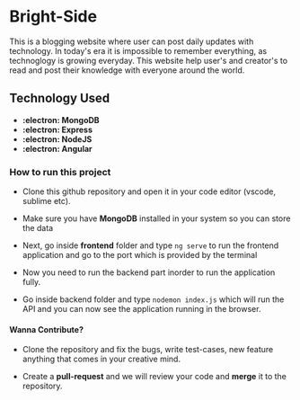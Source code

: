 # Bright-Side

This is a blogging website where user can post daily updates with technology. 
In today's era it is impossible to remember everything, as technoglogy is growing everyday.
This website help user's and creator's to read and post their knowledge with everyone around the world.

## Technology Used

* **:electron: MongoDB**
* **:electron: Express**
* **:electron: NodeJS**
* **:electron: Angular**

### How to run this project

* Clone this github repository and open it in your code editor (vscode, sublime etc).

* Make sure you have **MongoDB** installed in your system so you can store the data

* Next, go inside **frontend** folder and type `ng serve` to run the frontend application and go to the port which is provided by the terminal

* Now you need to run the backend part inorder to run the application fully.

* Go inside backend folder and type `nodemon index.js` which will run the API and you can now see the application running in the browser.


#### Wanna Contribute?

* Clone the repository and fix the bugs, write test-cases, new feature anything that comes in your creative mind.

* Create a **pull-request** and we will review your code and **merge** it to the repository.



